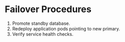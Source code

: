 # Failover Procedures

1. Promote standby database.
2. Redeploy application pods pointing to new primary.
3. Verify service health checks.
